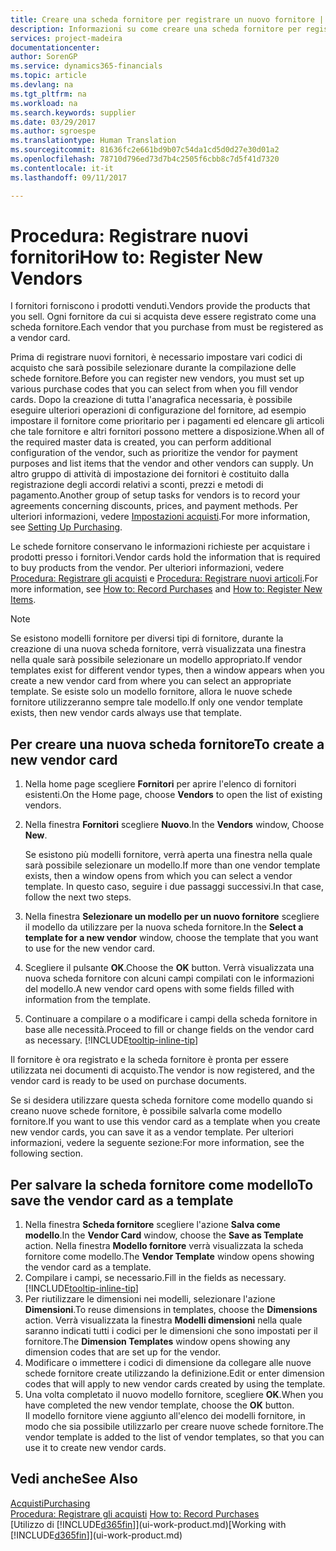 ```yaml
---
title: Creare una scheda fornitore per registrare un nuovo fornitore | Documenti Microsoft
description: Informazioni su come creare una scheda fornitore per registrare un nuovo fornitore.
services: project-madeira
documentationcenter: 
author: SorenGP
ms.service: dynamics365-financials
ms.topic: article
ms.devlang: na
ms.tgt_pltfrm: na
ms.workload: na
ms.search.keywords: supplier
ms.date: 03/29/2017
ms.author: sgroespe
ms.translationtype: Human Translation
ms.sourcegitcommit: 81636fc2e661bd9b07c54da1cd5d0d27e30d01a2
ms.openlocfilehash: 78710d796ed73d7b4c2505f6cbb8c7d5f41d7320
ms.contentlocale: it-it
ms.lasthandoff: 09/11/2017

---
```

# <a name="how-to-register-new-vendors"></a><span data-ttu-id="5b95e-103">Procedura: Registrare nuovi fornitori</span><span class="sxs-lookup"><span data-stu-id="5b95e-103">How to: Register New Vendors</span></span>
<span data-ttu-id="5b95e-104">I fornitori forniscono i prodotti venduti.</span><span class="sxs-lookup"><span data-stu-id="5b95e-104">Vendors provide the products that you sell.</span></span> <span data-ttu-id="5b95e-105">Ogni fornitore da cui si acquista deve essere registrato come una scheda fornitore.</span><span class="sxs-lookup"><span data-stu-id="5b95e-105">Each vendor that you purchase from must be registered as a vendor card.</span></span>

<span data-ttu-id="5b95e-106">Prima di registrare nuovi fornitori, è necessario impostare vari codici di acquisto che sarà possibile selezionare durante la compilazione delle schede fornitore.</span><span class="sxs-lookup"><span data-stu-id="5b95e-106">Before you can register new vendors, you must set up various purchase codes that you can select from when you fill vendor cards.</span></span> <span data-ttu-id="5b95e-107">Dopo la creazione di tutta l'anagrafica necessaria, è possibile eseguire ulteriori operazioni di configurazione del fornitore, ad esempio impostare il fornitore come prioritario per i pagamenti ed elencare gli articoli che tale fornitore e altri fornitori possono mettere a disposizione.</span><span class="sxs-lookup"><span data-stu-id="5b95e-107">When all of the required master data is created, you can perform additional configuration of the vendor, such as prioritize the vendor for payment purposes and list items that the vendor and other vendors can supply.</span></span> <span data-ttu-id="5b95e-108">Un altro gruppo di attività di impostazione dei fornitori è costituito dalla registrazione degli accordi relativi a sconti, prezzi e metodi di pagamento.</span><span class="sxs-lookup"><span data-stu-id="5b95e-108">Another group of setup tasks for vendors is to record your agreements concerning discounts, prices, and payment methods.</span></span> <span data-ttu-id="5b95e-109">Per ulteriori informazioni, vedere [Impostazioni acquisti](purchasing-setup-purchasing.md).</span><span class="sxs-lookup"><span data-stu-id="5b95e-109">For more information, see [Setting Up Purchasing](purchasing-setup-purchasing.md).</span></span>

<span data-ttu-id="5b95e-110">Le schede fornitore conservano le informazioni richieste per acquistare i prodotti presso i fornitori.</span><span class="sxs-lookup"><span data-stu-id="5b95e-110">Vendor cards hold the information that is required to buy products from the vendor.</span></span> <span data-ttu-id="5b95e-111">Per ulteriori informazioni, vedere [Procedura: Registrare gli acquisti](purchasing-how-record-purchases.md) e [Procedura: Registrare nuovi articoli](inventory-how-register-new-items.md).</span><span class="sxs-lookup"><span data-stu-id="5b95e-111">For more information, see [How to: Record Purchases](purchasing-how-record-purchases.md) and [How to: Register New Items](inventory-how-register-new-items.md).</span></span>

> [!NOTE]  
>   <span data-ttu-id="5b95e-112">Se esistono modelli fornitore per diversi tipi di fornitore, durante la creazione di una nuova scheda fornitore, verrà visualizzata una finestra nella quale sarà possibile selezionare un modello appropriato.</span><span class="sxs-lookup"><span data-stu-id="5b95e-112">If vendor templates exist for different vendor types, then a window appears when you create a new vendor card from where you can select an appropriate template.</span></span> <span data-ttu-id="5b95e-113">Se esiste solo un modello fornitore, allora le nuove schede fornitore utilizzeranno sempre tale modello.</span><span class="sxs-lookup"><span data-stu-id="5b95e-113">If only one vendor template exists, then new vendor cards always use that template.</span></span>

## <a name="to-create-a-new-vendor-card"></a><span data-ttu-id="5b95e-114">Per creare una nuova scheda fornitore</span><span class="sxs-lookup"><span data-stu-id="5b95e-114">To create a new vendor card</span></span>
1. <span data-ttu-id="5b95e-115">Nella home page scegliere **Fornitori** per aprire l'elenco di fornitori esistenti.</span><span class="sxs-lookup"><span data-stu-id="5b95e-115">On the Home page, choose **Vendors** to open the list of existing vendors.</span></span>  
2. <span data-ttu-id="5b95e-116">Nella finestra **Fornitori** scegliere **Nuovo**.</span><span class="sxs-lookup"><span data-stu-id="5b95e-116">In the **Vendors** window, Choose **New**.</span></span>

    <span data-ttu-id="5b95e-117">Se esistono più modelli fornitore, verrà aperta una finestra nella quale sarà possibile selezionare un modello.</span><span class="sxs-lookup"><span data-stu-id="5b95e-117">If more than one vendor template exists, then a window opens from which you can select a vendor template.</span></span> <span data-ttu-id="5b95e-118">In questo caso, seguire i due passaggi successivi.</span><span class="sxs-lookup"><span data-stu-id="5b95e-118">In that case, follow the next two steps.</span></span>
3. <span data-ttu-id="5b95e-119">Nella finestra **Selezionare un modello per un nuovo fornitore** scegliere il modello da utilizzare per la nuova scheda fornitore.</span><span class="sxs-lookup"><span data-stu-id="5b95e-119">In the **Select a template for a new vendor** window, choose the template that you want to use for the new vendor card.</span></span>
4. <span data-ttu-id="5b95e-120">Scegliere il pulsante **OK**.</span><span class="sxs-lookup"><span data-stu-id="5b95e-120">Choose the **OK** button.</span></span> <span data-ttu-id="5b95e-121">Verrà visualizzata una nuova scheda fornitore con alcuni campi compilati con le informazioni del modello.</span><span class="sxs-lookup"><span data-stu-id="5b95e-121">A new vendor card opens with some fields filled with information from the template.</span></span>
5. <span data-ttu-id="5b95e-122">Continuare a compilare o a modificare i campi della scheda fornitore in base alle necessità.</span><span class="sxs-lookup"><span data-stu-id="5b95e-122">Proceed to fill or change fields on the vendor card as necessary.</span></span> [!INCLUDE[tooltip-inline-tip](includes/tooltip-inline-tip_md.md)]

<span data-ttu-id="5b95e-123">Il fornitore è ora registrato e la scheda fornitore è pronta per essere utilizzata nei documenti di acquisto.</span><span class="sxs-lookup"><span data-stu-id="5b95e-123">The vendor is now registered, and the vendor card is ready to be used on purchase documents.</span></span>

<span data-ttu-id="5b95e-124">Se si desidera utilizzare questa scheda fornitore come modello quando si creano nuove schede fornitore, è possibile salvarla come modello fornitore.</span><span class="sxs-lookup"><span data-stu-id="5b95e-124">If you want to use this vendor card as a template when you create new vendor cards, you can save it as a vendor template.</span></span> <span data-ttu-id="5b95e-125">Per ulteriori informazioni, vedere la seguente sezione:</span><span class="sxs-lookup"><span data-stu-id="5b95e-125">For more information, see the following section.</span></span>

## <a name="to-save-the-vendor-card-as-a-template"></a><span data-ttu-id="5b95e-126">Per salvare la scheda fornitore come modello</span><span class="sxs-lookup"><span data-stu-id="5b95e-126">To save the vendor card as a template</span></span>
1. <span data-ttu-id="5b95e-127">Nella finestra **Scheda fornitore** scegliere l'azione **Salva come modello**.</span><span class="sxs-lookup"><span data-stu-id="5b95e-127">In the **Vendor Card** window, choose the **Save as Template** action.</span></span> <span data-ttu-id="5b95e-128">Nella finestra **Modello fornitore** verrà visualizzata la scheda fornitore come modello.</span><span class="sxs-lookup"><span data-stu-id="5b95e-128">The **Vendor Template** window opens showing the vendor card as a template.</span></span>
2. <span data-ttu-id="5b95e-129">Compilare i campi, se necessario.</span><span class="sxs-lookup"><span data-stu-id="5b95e-129">Fill in the fields as necessary.</span></span> [!INCLUDE[tooltip-inline-tip](includes/tooltip-inline-tip_md.md)]
3. <span data-ttu-id="5b95e-130">Per riutilizzare le dimensioni nei modelli, selezionare l'azione **Dimensioni**.</span><span class="sxs-lookup"><span data-stu-id="5b95e-130">To reuse dimensions in templates, choose the **Dimensions** action.</span></span> <span data-ttu-id="5b95e-131">Verrà visualizzata la finestra **Modelli dimensioni** nella quale saranno indicati tutti i codici per le dimensioni che sono impostati per il fornitore.</span><span class="sxs-lookup"><span data-stu-id="5b95e-131">The **Dimension Templates** window opens showing any dimension codes that are set up for the vendor.</span></span>
4. <span data-ttu-id="5b95e-132">Modificare o immettere i codici di dimensione da collegare alle nuove schede fornitore create utilizzando la definizione.</span><span class="sxs-lookup"><span data-stu-id="5b95e-132">Edit or enter dimension codes that will apply to new vendor cards created by using the template.</span></span>
5. <span data-ttu-id="5b95e-133">Una volta completato il nuovo modello fornitore, scegliere **OK**.</span><span class="sxs-lookup"><span data-stu-id="5b95e-133">When you have completed the new vendor template, choose the **OK** button.</span></span>  
   <span data-ttu-id="5b95e-134">Il modello fornitore viene aggiunto all'elenco dei modelli fornitore, in modo che sia possibile utilizzarlo per creare nuove schede fornitore.</span><span class="sxs-lookup"><span data-stu-id="5b95e-134">The vendor template is added to the list of vendor templates, so that you can use it to create new vendor cards.</span></span>

## <a name="see-also"></a><span data-ttu-id="5b95e-135">Vedi anche</span><span class="sxs-lookup"><span data-stu-id="5b95e-135">See Also</span></span>
[<span data-ttu-id="5b95e-136">Acquisti</span><span class="sxs-lookup"><span data-stu-id="5b95e-136">Purchasing</span></span>](purchasing-manage-purchasing.md)  
<span data-ttu-id="5b95e-137">[Procedura: Registrare gli acquisti](purchasing-how-record-purchases.md) </span><span class="sxs-lookup"><span data-stu-id="5b95e-137">[How to: Record Purchases](purchasing-how-record-purchases.md) </span></span>  
<span data-ttu-id="5b95e-138">[Utilizzo di [!INCLUDE[d365fin](includes/d365fin_md.md)]](ui-work-product.md)</span><span class="sxs-lookup"><span data-stu-id="5b95e-138">[Working with [!INCLUDE[d365fin](includes/d365fin_md.md)]](ui-work-product.md)</span></span>  

